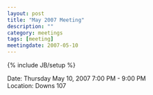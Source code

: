 ```yaml
---
layout: post
title: "May 2007 Meeting"
description: ""
category: meetings
tags: [meeting]
meetingdate: 2007-05-10
---
```

{% include JB/setup %}

Date: Thursday May 10, 2007 7:00 PM - 9:00 PM                                    
Location: Downs 107                                         
